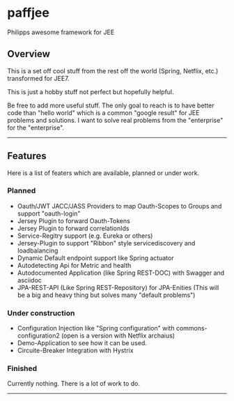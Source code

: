 # paffjee
Philipps awesome framework for JEE

## Overview

This is a set off cool stuff from the rest off the world (Spring, Netflix, etc.) transformed for JEE7.


This is just a hobby stuff not perfect but hopefully helpful.

Be free to add more useful stuff. The only goal to reach is to have better code than "hello world" which is a common "google result" for JEE problems and solutions.
I want to solve real problems from the "enterprise" for the "enterprise".

---
## Features

Here is a list of featers which are available, planned or under work.

### Planned

* Oauth/JWT JACC/JASS Providers to map Oauth-Scopes to Groups and support "oauth-login"
* Jersey Plugin to forward Oauth-Tokens
* Jersey Plugin to forward correlationIds
* Service-Regitry support (e.g. Eureka or others) 
* Jersey-Plugin to support "Ribbon" style servicediscovery and loadbalancing
* Dynamic Default endpoint support like Spring actuator
* Autodetecting Api for Metric and health
* Autodocumented Application (like Spring REST-DOC) with Swagger and asciidoc
* JPA-REST-API (Like Spring REST-Repository) for  JPA-Enities (This will be a big and heavy thing but solves many "default problems")

### Under construction

* Configuration Injection like "Spring configuration" with commons-configuration2 (open is a version with Netflix archaius)
* Demo-Application to see how it can be used.
* Circuite-Breaker Integration with Hystrix

### Finished
Currently nothing. There is a lot of work to do.



-----
